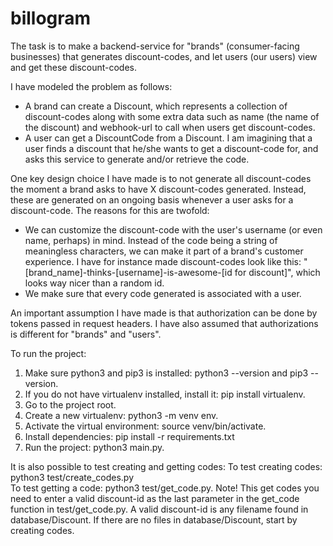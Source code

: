 # billogram
The task is to make a backend-service for "brands" (consumer-facing businesses) that generates discount-codes, and let users (our users) view and get these discount-codes.

I have modeled the problem as follows:
* A brand can create a Discount, which represents a collection of discount-codes along with some extra data such as name (the name of the discount) and webhook-url to call when users get discount-codes.
* A user can get a DiscountCode from a Discount. I am imagining that a user finds a discount that he/she wants to get a discount-code for, and asks this service to generate and/or retrieve the code.

One key design choice I have made is to not generate all discount-codes the moment a brand asks to have X discount-codes generated. Instead, these are generated on an ongoing basis whenever a user asks for a discount-code. The reasons for this are twofold:
* We can customize the discount-code with the user's username (or even name, perhaps) in mind. Instead of the code being a string of meaningless characters, we can make it part of a brand's customer experience. I have for instance made discount-codes look like this: "[brand_name]-thinks-[username]-is-awesome-[id for discount]", which looks way nicer than a random id.
* We make sure that every code generated is associated with a user.
  
An important assumption I have made is that authorization can be done by tokens passed in request headers. I have also assumed that authorizations is
different for "brands" and "users".

To run the project:
1) Make sure python3 and pip3 is installed: python3 --version and pip3 --version.
2) If you do not have virtualenv installed, install it: pip install virtualenv.
3) Go to the project root.
4) Create a new virtualenv: python3 -m venv env.
5) Activate the virtual environment: source venv/bin/activate.
6) Install dependencies: pip install -r requirements.txt
7) Run the project: python3 main.py.

It is also possible to test creating and getting codes:
To test creating codes: python3 test/create_codes.py  
To test getting a code: python3 test/get_code.py. 
Note! This get codes you need to enter a valid discount-id as the last parameter in the get_code function in test/get_code.py. A valid discount-id is any filename found in database/Discount. If there are no files in database/Discount, start by creating codes.

